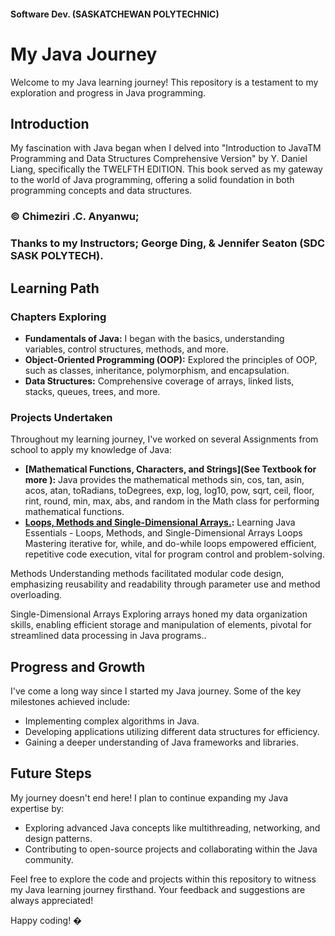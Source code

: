#### Software Dev. (SASKATCHEWAN POLYTECHNIC)
 
# My Java Journey

Welcome to my Java learning journey! This repository is a testament to my exploration and progress in Java programming.

## Introduction

My fascination with Java began when I delved into "Introduction to JavaTM Programming and Data Structures Comprehensive Version" by Y. Daniel Liang, specifically the TWELFTH EDITION. This book served as my gateway to the world of Java programming, offering a solid foundation in both programming concepts and data structures.
### © Chimeziri .C. Anyanwu; 

### Thanks to my Instructors; George Ding, & Jennifer Seaton (SDC SASK POLYTECH).

## Learning Path

### Chapters Exploring

- **Fundamentals of Java:** I began with the basics, understanding variables, control structures, methods, and more.
- **Object-Oriented Programming (OOP):** Explored the principles of OOP, such as classes, inheritance, polymorphism, and encapsulation.
- **Data Structures:** Comprehensive coverage of arrays, linked lists, stacks, queues, trees, and more.

### Projects Undertaken

Throughout my learning journey, I've worked on several Assignments from school to apply my knowledge of Java:

- **[Mathematical
  Functions, Characters,
  and Strings](See Textbook for more ):** Java provides the mathematical methods sin, cos, tan, asin, acos, atan, toRadians,
  toDegrees, exp, log, log10, pow, sqrt, ceil, floor, rint, round, min,
  max, abs, and random in the Math class for performing mathematical functions.
- **[Loops, Methods and Single-Dimensional Arrays.](link-to-project-2):** Learning Java Essentials - Loops, Methods, and Single-Dimensional Arrays
  Loops
  Mastering iterative for, while, and do-while loops empowered efficient, repetitive code execution, vital for program control and problem-solving.

Methods
Understanding methods facilitated modular code design, emphasizing reusability and readability through parameter use and method overloading.

Single-Dimensional Arrays
Exploring arrays honed my data organization skills, enabling efficient storage and manipulation of elements, pivotal for streamlined data processing in Java programs..

## Progress and Growth

I've come a long way since I started my Java journey. Some of the key milestones achieved include:

- Implementing complex algorithms in Java.
- Developing applications utilizing different data structures for efficiency.
- Gaining a deeper understanding of Java frameworks and libraries.

## Future Steps

My journey doesn't end here! I plan to continue expanding my Java expertise by:

- Exploring advanced Java concepts like multithreading, networking, and design patterns.
- Contributing to open-source projects and collaborating within the Java community.

Feel free to explore the code and projects within this repository to witness my Java learning journey firsthand. Your feedback and suggestions are always appreciated!

Happy coding! �


